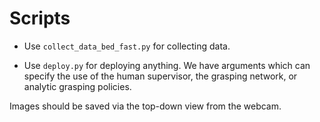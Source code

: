 # Scripts

- Use `collect_data_bed_fast.py` for collecting data.

- Use `deploy.py` for deploying anything. We have arguments which can specify
  the use of the human supervisor, the grasping network, or analytic grasping
  policies.

Images should be saved via the top-down view from the webcam.
